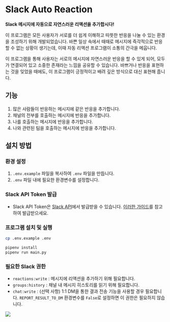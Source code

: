 # Slack Auto Reaction

**Slack 메시지에 자동으로 자연스러운 리액션을 추가합시다!**

이 프로그램은 모든 사용자가 서로를 더 쉽게 이해하고 따뜻한 반응을 나눌 수 있는 환경을 조성하기 위해 개발되었습니다. 바쁜 일상 속에서 때때로 메시지에 즉각적으로 반응할 수 없는 상황이 생기는데, 이때 자동 리액션 프로그램이 소통의 간극을 메웁니다.

이 프로그램을 통해 사용자는 서로의 메시지에 자연스러운 반응을 할 수 있게 되어, 모두가 연결되어 있고 소중한 존재라는 느낌을 공유할 수 있습니다. 바쁘거나 반응을 표현하는 것을 잊었을 때에도, 이 프로그램이 긍정적이고 배려 깊은 방식으로 대신 표현해 줍니다.

## 기능

1. 많은 사람들이 반응하는 메시지에 같은 반응을 추가합니다.
2. 채널의 전부를 호출하는 메시지에 반응을 추가합니다.
3. 나를 호출하는 메시지에 반응을 추가합니다.
4. 나와 관련된 팀을 호출하는 메시지에 반응을 추가합니다.

## 설치 방법

### 환경 설정
1. `.env.example` 파일을 복사하여 `.env` 파일을 만듭니다.
2. `.env` 파일 내에 필요한 환경변수를 설정합니다.

### Slack API Token 발급
 - Slack API Token은 [Slack API](https://api.slack.com/)에서 발급받을 수 있습니다. [이러한 가이드](https://jimmy-ai.tistory.com/422)를 참고하여 발급받으세요.

### 프로그램 설치 및 실행
```bash
cp .env.example .env

pipenv install
pipenv run main.py
```

### 필요한 Slack 권한

- `reactions:write` : 메시지에 리액션을 추가하기 위해 필요합니다.
- `groups:history` : 채널 내 메시지 히스토리를 읽기 위해 필요합니다.
- `chat:write` :  (선택 사항) 1:1 DM을 통한 결과 전송 기능을 사용할 경우 필요합니다. `REPORT_RESULT_TO_DM` 환경변수를 `False`로 설정하면 이 권한은 필요하지 않습니다.


![](https://github.com/DaeHyeoNi/slack-autoreaction/assets/1341628/1409afe8-78bd-4a22-91f6-0b14d79aa633)
